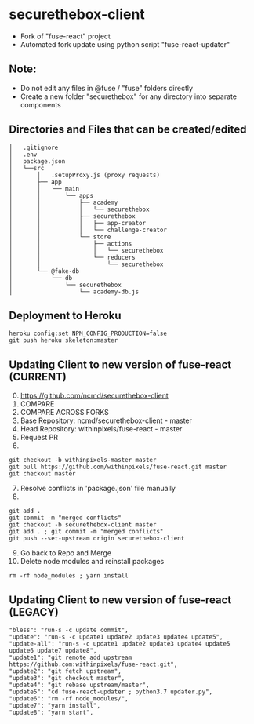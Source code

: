 # securethebox-client
- Fork of "fuse-react" project
- Automated fork update using python script "fuse-react-updater"

## Note: 
- Do not edit any files in @fuse / "fuse" folders directly
- Create a new folder "securethebox" for any directory into separate components

## Directories and Files that can be created/edited
```
│   .gitignore
│   .env
│   package.json
│   └──src
│       │   .setupProxy.js (proxy requests)
│       ├── app
│       │   └── main
│       │       └── apps
│       │           ├── academy
│       │           │   └── securethebox
│       │           ├── securethebox
│       │           │   ├── app-creator
│       │           │   └── challenge-creator
│       │           └── store
│       │               ├── actions
│       │               │   └── securethebox
│       │               └── reducers
│       │                   └── securethebox
│       └── @fake-db
│           └── db
│               └── securethebox
│                   └── academy-db.js
```

## Deployment to Heroku
```
heroku config:set NPM_CONFIG_PRODUCTION=false
git push heroku skeleton:master
```

## Updating Client to new version of fuse-react (CURRENT)
0. https://github.com/ncmd/securethebox-client
1. COMPARE
2. COMPARE ACROSS FORKS
3. Base Repository: ncmd/securethebox-client - master
4. Head Repository: withinpixels/fuse-react - master
5. Request PR
6. 
```
git checkout -b withinpixels-master master
git pull https://github.com/withinpixels/fuse-react.git master
git checkout master
```
7. Resolve conflicts in 'package.json' file manually
8. 
```
git add .
git commit -m "merged conflicts"
git checkout -b securethebox-client master
git add . ; git commit -m "merged conflicts"
git push --set-upstream origin securethebox-client
```
9. Go back to Repo and Merge
10. Delete node modules and reinstall packages
```
rm -rf node_modules ; yarn install
```

## Updating Client to new version of fuse-react (LEGACY)
```
"bless": "run-s -c update commit",
"update": "run-s -c update1 update2 update3 update4 update5",
"update-all": "run-s -c update1 update2 update3 update4 update5 update6 update7 update8",
"update1": "git remote add upstream https://github.com:withinpixels/fuse-react.git",
"update2": "git fetch upstream",
"update3": "git checkout master",
"update4": "git rebase upstream/master",
"update5": "cd fuse-react-updater ; python3.7 updater.py",
"update6": "rm -rf node_modules/",
"update7": "yarn install",
"update8": "yarn start",
```